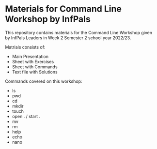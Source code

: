 # Materials for Command Line Workshop by InfPals

This repository contains materials for the Command Line Workshop given by InfPals Leaders in Week 2 Semester 2 school year 2022/23.

Matrials consists of:
- Main Presentation
- Sheet with Exercises
- Sheet with Commands 
- Text file with Solutions

Commands covered on this workshop:
- ls
- pwd
- cd
- mkdir
- touch
- open . / start .
- mv
- rm
- help
- echo
- nano
